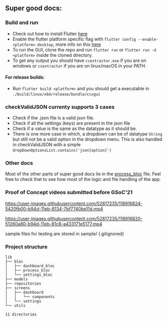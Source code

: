 ## Super good docs:


### Build and run

- Check out how to install Flutter [here](https://flutter.dev/docs/get-started/install)
- Enable the flutter platform specific flag with `flutter config --enable-<platform>-desktop`, more info on this [here](https://flutter.dev/desktop)
- To run the GUI, clone the repo and run `flutter run` or `flutter run -d <platform>` inside the cloned directory. 
- To get any output you should have `ccextractor.exe` if you are on windows or `ccextractor` if you are on linux/macOS in your PATH. 

#### For release builds: 
- Run `flutter build <platform>` and you should get a executable in `./build/linux/x64/release/bundle/ccxgui`


### checkValidJSON currenty supports 3 cases

- Check if the .json file is a valid json file.
- Check if all the settings (keys) are present in the json file
- Check if a value is the same as the datatype as it should be.
- There is one more case in which, a dropdown can be of datatype `String` but still not be a valid option in the dropdown menu. This is also handled in checkValidJSON with a simple `dropDownOptionsList.contains('json[option]')`

### Other docs

Most of the other parts of super good docs lie in the [process_bloc](lib/bloc/process_bloc/process_bloc.dart) file. Feel free to check that to see how most of the logic and file handling of the app. 

### Proof of Concept videos submitted before GSoC'21

https://user-images.githubusercontent.com/52817235/118916824-5420fb00-b94d-11eb-8134-7bf7740be11d.mp4

https://user-images.githubusercontent.com/52817235/118916820-51260a80-b94d-11eb-81c8-a433171e5177.mp4

sample files for testing are stored in sample/ (.gitignored)

### Project structure
```
lib
├── bloc
│   ├── dashboard_bloc
│   ├── process_bloc
│   └── settings_bloc
├── models
├── repositories
├── screens
│   ├── dashboard
│   │   └── components
│   └── settings
└── utils

11 directories

```
